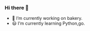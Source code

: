 ### Hi there 👋

<!--
**nakamina/nakamina** is a ✨ _special_ ✨ repository because its `README.md` (this file) appears on your GitHub profile.

Here are some ideas to get you started:-->
- 🍞 I’m currently working on bakery.
- 😃 I’m currently learning Python,go.

